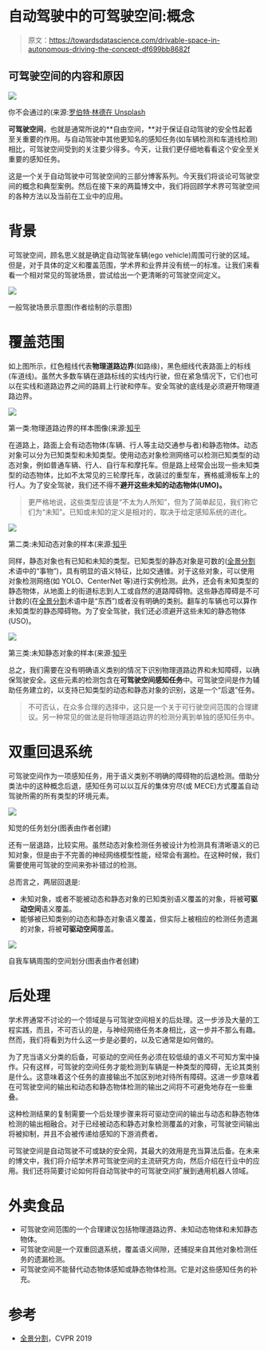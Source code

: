 # 自动驾驶中的可驾驶空间:概念

> 原文：<https://towardsdatascience.com/drivable-space-in-autonomous-driving-the-concept-df699bb8682f>

## 可驾驶空间的内容和原因

![](img/711e65bf8c9fc9447bd40792c2e7f32d.png)

你不会通过的(来源:[罗伯特·林德在 Unsplash](https://unsplash.com/photos/fUeGkp2kTgs)

**可驾驶空间**，也就是通常所说的**自由空间，**对于保证自动驾驶的安全性起着至关重要的作用。与自动驾驶中其他更知名的感知任务(如车辆检测和车道线检测)相比，可驾驶空间受到的关注要少得多。今天，让我们更仔细地看看这个安全至关重要的感知任务。

这是一个关于自动驾驶中可驾驶空间的三部分博客系列。今天我们将谈论可驾驶空间的概念和典型案例。然后在接下来的两篇博文中，我们将回顾学术界可驾驶空间的各种方法以及当前在工业中的应用。

# 背景

可驾驶空间，顾名思义就是确定自动驾驶车辆(ego vehicle)周围可行驶的区域。但是，对于具体的定义和覆盖范围，学术界和业界并没有统一的标准。让我们来看看一个相对常见的驾驶场景，尝试给出一个更清晰的可驾驶空间定义。

![](img/ba9e6d19623faf2a8dda1ec576e81d56.png)

一般驾驶场景示意图(作者绘制的示意图)

# 覆盖范围

如上图所示，红色粗线代表**物理道路边界**(如路缘)，黑色细线代表路面上的标线(车道线)。虽然大多数车辆在道路标线的实线内行驶，但在紧急情况下，它们也可以在实线和道路边界之间的路肩上行驶和停车。安全驾驶的底线是必须避开物理道路边界。

![](img/8c6272ceb3c30f22c2bf8c2705a95d0d.png)

第一类:物理道路边界的样本图像(来源:[知乎](https://www.zhihu.com/question/279120080)

在道路上，路面上会有动态物体(车辆、行人等主动交通参与者)和静态物体。动态对象可以分为已知类型和未知类型。使用动态对象检测网络可以检测已知类型的动态对象，例如普通车辆、行人、自行车和摩托车。但是路上经常会出现一些未知类型的动态物体，比如不太常见的三轮摩托车，改装过的重型车，赛格威滑板车上的行人。为了安全驾驶，我们还不得不**避开这些未知的动态物体(UMO)。**

> 更严格地说，这些类型应该是“不太为人所知”，但为了简单起见，我们称它们为“未知”。已知或未知的定义是相对的，取决于给定感知系统的进化。

![](img/ee70801c968f091654b8fe5e79fff459.png)

第二类:未知动态对象的样本(来源:[知乎](https://www.zhihu.com/question/279120080)

同样，静态对象也有已知和未知的类型。已知类型的静态对象是可数的([全景分割](https://competitions.codalab.org/competitions/19507)术语中的“事物”)，具有明显的语义特征，比如交通锥。对于这些对象，可以使用对象检测网络(如 YOLO、CenterNet 等)进行实例检测。此外，还会有未知类型的静态物体，从地面上的街道标志到人工或自然的道路障碍物。这些静态障碍是不可计数的(在[全景分割](https://competitions.codalab.org/competitions/19507)术语中是“东西”)或者没有明确的类别。翻车的车辆也可以算作未知类型的静态障碍物。为了安全驾驶，我们还必须避开这些未知的静态物体(USO)。

![](img/075e0faefeabe33fae48fa3a5938cc0a.png)

第三类:未知静态对象的样本(来源:[知乎](https://www.zhihu.com/question/279120080)

总之，我们需要在没有明确语义类别的情况下识别物理道路边界和未知障碍，以确保驾驶安全。这些元素的检测包含在**可驾驶空间感知任务**中。可驾驶空间是作为辅助任务建立的，以支持已知类型的动态和静态对象的识别，这是一个“后退”任务。

> 不可否认，在众多合理的选择中，这只是一个关于可行驶空间范围的合理建议。另一种常见的做法是将物理道路边界的检测分离到单独的感知任务中。

# 双重回退系统

可驾驶空间作为一项感知任务，用于语义类别不明确的障碍物的后退检测。借助分类法中的这种概念后退，感知任务可以以互斥的集体穷尽(或 MECE)方式覆盖自动驾驶所需的所有类型的环境元素。

![](img/f96475312dd5e8bc71d3253f2f5e390c.png)

知觉的任务划分(图表由作者创建)

还有一层退路，比较实用。虽然动态对象检测任务被设计为检测具有清晰语义的已知对象，但是由于不完善的神经网络模型性能，经常会有漏检。在这种时候，我们需要使用可驾驶的空间来弥补错过的检测。

总而言之，两层回退是:

*   未知对象，或者不能被动态和静态对象的已知类别语义覆盖的对象，将被**可驱动空间**语义覆盖。
*   能够被已知类别的动态和静态对象语义覆盖，但实际上被相应的检测任务遗漏的对象，将被**可驱动空间**覆盖。

![](img/00db98a95f532d724d8be6560f0bede1.png)

自我车辆周围的空间划分(图表由作者创建)

# 后处理

学术界通常不讨论的一个领域是与可驾驶空间相关的后处理。这一步涉及大量的工程实践，而且，不可否认的是，与神经网络任务本身相比，这一步并不那么有趣。然而，我们将看到为什么这一步是必要的，以及它通常是如何做的。

为了充当语义分类的后备，可驱动的空间任务必须在较低级的语义不可知方案中操作。只有这样，可驾驶的空间任务才能检测到车辆是一种类型的障碍，无论其类别是什么。这意味着这个任务的直接输出不加区别地对待所有障碍。这进一步意味着在可驾驶空间的输出和动态和静态物体检测的输出之间将不可避免地存在一些重叠。

这种检测结果的复制需要一个后处理步骤来将可驱动空间的输出与动态和静态物体检测的输出相融合。对于已经被动态和静态对象检测覆盖的对象，可驾驶空间输出将被抑制，并且不会被传递给感知的下游消费者。

可驾驶空间是自动驾驶不可或缺的安全网，其最大的效用是充当算法后备。在未来的博文中，我们将介绍学术界可驾驶空间的主流研究方向，然后介绍在行业中的应用。我们还将简要讨论如何将自动驾驶中的可驾驶空间扩展到通用机器人领域。

# 外卖食品

*   可驾驶空间范围的一个合理建议包括物理道路边界、未知动态物体和未知静态物体。
*   可驾驶空间是一个双重回退系统，覆盖语义间隙，还捕捉来自其他对象检测任务的遗漏检测。
*   可驾驶空间不能替代动态物体感知或静态物体检测。它是对这些感知任务的补充。

# 参考

*   [全景分割](https://arxiv.org/abs/1801.00868)，CVPR 2019